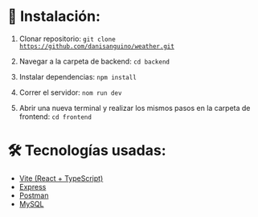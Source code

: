 # 🚀 Instalación:

1. Clonar repositorio:
   <code>git clone https://github.com/danisanguino/weather.git</code>

2. Navegar a la carpeta de backend:
   <code>cd backend</code>

3. Instalar dependencias:
   <code>npm install</code>

4. Correr el servidor:
   <code>nom run dev</code>

5. Abrir una nueva terminal y realizar los mismos pasos en la carpeta de frontend:
   <code>cd frontend</code>

# 🛠️ Tecnologías usadas:

- [Vite (React + TypeScript)](https://vite.dev)
- [Express](https://expressjs.com)
- [Postman](https://www.postman.com)
- [MySQL](https://www.mysql.com)
